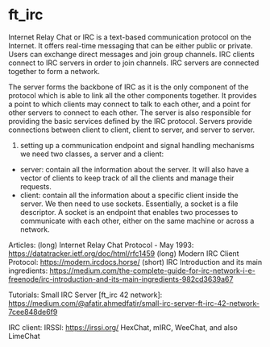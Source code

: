 # ft_irc

Internet Relay Chat or IRC is a text-based communication protocol on the Internet.
It offers real-time messaging that can be either public or private. Users can exchange
direct messages and join group channels.
IRC clients connect to IRC servers in order to join channels. IRC servers are connected
together to form a network.

The server forms the backbone of IRC as it is the only component of the protocol which is able to link all the other components together.
It provides a point to which clients may connect to talk to each other, and a point for other servers to connect to each other. The server is also responsible for providing the basic services defined by the IRC protocol. Servers provide connections between client to client, client to server, and server to server.

1. setting up a communication endpoint and signal handling mechanisms
we need two classes, a server and a client:
- server: contain all the information about the server. It will also have a vector of clients to keep track of all the clients and manage their requests.
- client: contain all the information about a specific client inside the server.
We then need to use sockets. Essentially, a socket is a file descriptor. A socket is an endpoint that enables two processes to communicate with each other, either on the same machine or across a network.

Articles:
(long) Internet Relay Chat Protocol - May 1993: https://datatracker.ietf.org/doc/html/rfc1459
(long) Modern IRC Client Protocol: https://modern.ircdocs.horse/
(short) IRC Introduction and its main ingredients: https://medium.com/the-complete-guide-for-irc-network-i-e-freenode/irc-introduction-and-its-main-ingredients-982cd3639a67

Tutorials:
Small IRC Server [ft_irc 42 network]: https://medium.com/@afatir.ahmedfatir/small-irc-server-ft-irc-42-network-7cee848de6f9

IRC client:
IRSSI: https://irssi.org/
HexChat, mIRC, WeeChat, and also LimeChat